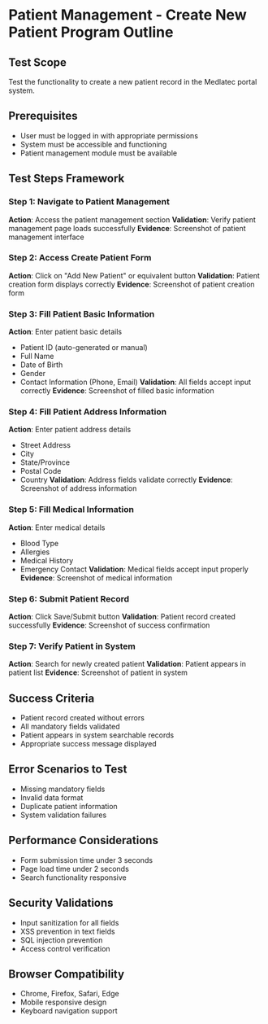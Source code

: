 # Patient Management - Create New Patient Program Outline

## Test Scope
Test the functionality to create a new patient record in the Medlatec portal system.

## Prerequisites
- User must be logged in with appropriate permissions
- System must be accessible and functioning
- Patient management module must be available

## Test Steps Framework

### Step 1: Navigate to Patient Management
**Action**: Access the patient management section
**Validation**: Verify patient management page loads successfully
**Evidence**: Screenshot of patient management interface

### Step 2: Access Create Patient Form
**Action**: Click on "Add New Patient" or equivalent button
**Validation**: Patient creation form displays correctly
**Evidence**: Screenshot of patient creation form

### Step 3: Fill Patient Basic Information
**Action**: Enter patient basic details
- Patient ID (auto-generated or manual)
- Full Name
- Date of Birth
- Gender
- Contact Information (Phone, Email)
**Validation**: All fields accept input correctly
**Evidence**: Screenshot of filled basic information

### Step 4: Fill Patient Address Information
**Action**: Enter patient address details
- Street Address
- City
- State/Province
- Postal Code
- Country
**Validation**: Address fields validate correctly
**Evidence**: Screenshot of address information

### Step 5: Fill Medical Information
**Action**: Enter medical details
- Blood Type
- Allergies
- Medical History
- Emergency Contact
**Validation**: Medical fields accept input properly
**Evidence**: Screenshot of medical information

### Step 6: Submit Patient Record
**Action**: Click Save/Submit button
**Validation**: Patient record created successfully
**Evidence**: Screenshot of success confirmation

### Step 7: Verify Patient in System
**Action**: Search for newly created patient
**Validation**: Patient appears in patient list
**Evidence**: Screenshot of patient in system

## Success Criteria
- Patient record created without errors
- All mandatory fields validated
- Patient appears in system searchable records
- Appropriate success message displayed

## Error Scenarios to Test
- Missing mandatory fields
- Invalid data format
- Duplicate patient information
- System validation failures

## Performance Considerations
- Form submission time under 3 seconds
- Page load time under 2 seconds
- Search functionality responsive

## Security Validations
- Input sanitization for all fields
- XSS prevention in text fields
- SQL injection prevention
- Access control verification

## Browser Compatibility
- Chrome, Firefox, Safari, Edge
- Mobile responsive design
- Keyboard navigation support
